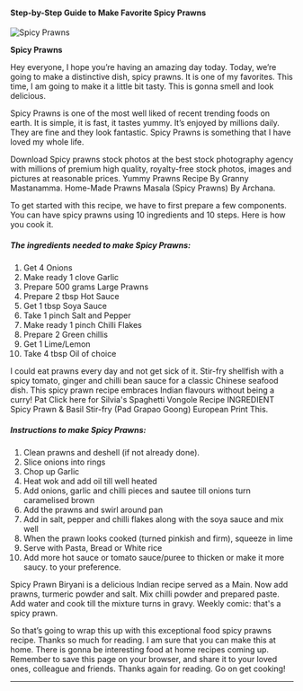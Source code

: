             

#### Step-by-Step Guide to Make Favorite Spicy Prawns

![Spicy Prawns](https://img-global.cpcdn.com/recipes/6714351541026816/751x532cq70/spicy-prawns-recipe-main-photo.jpg)

**Spicy Prawns**

Hey everyone, I hope you’re having an amazing day today. Today, we’re going to make a distinctive dish, spicy prawns. It is one of my favorites. This time, I am going to make it a little bit tasty. This is gonna smell and look delicious.

Spicy Prawns is one of the most well liked of recent trending foods on earth. It is simple, it is fast, it tastes yummy. It’s enjoyed by millions daily. They are fine and they look fantastic. Spicy Prawns is something that I have loved my whole life.

Download Spicy prawns stock photos at the best stock photography agency with millions of premium high quality, royalty-free stock photos, images and pictures at reasonable prices. Yummy Prawns Recipe By Granny Mastanamma. Home-Made Prawns Masala (Spicy Prawns) By Archana.

To get started with this recipe, we have to first prepare a few components. You can have spicy prawns using 10 ingredients and 10 steps. Here is how you cook it.

##### The ingredients needed to make Spicy Prawns:

1.  Get 4 Onions
2.  Make ready 1 clove Garlic
3.  Prepare 500 grams Large Prawns
4.  Prepare 2 tbsp Hot Sauce
5.  Get 1 tbsp Soya Sauce
6.  Take 1 pinch Salt and Pepper
7.  Make ready 1 pinch Chilli Flakes
8.  Prepare 2 Green chillis
9.  Get 1 Lime/Lemon
10.  Take 4 tbsp Oil of choice

I could eat prawns every day and not get sick of it. Stir-fry shellfish with a spicy tomato, ginger and chilli bean sauce for a classic Chinese seafood dish. This spicy prawn recipe embraces Indian flavours without being a curry! Pat Click here for Silvia's Spaghetti Vongole Recipe INGREDIENT Spicy Prawn & Basil Stir-fry (Pad Grapao Goong) European Print This.

##### Instructions to make Spicy Prawns:

1.  Clean prawns and deshell (if not already done).
2.  Slice onions into rings
3.  Chop up Garlic
4.  Heat wok and add oil till well heated
5.  Add onions, garlic and chilli pieces and sautee till onions turn caramelised brown
6.  Add the prawns and swirl around pan
7.  Add in salt, pepper and chilli flakes along with the soya sauce and mix well
8.  When the prawn looks cooked (turned pinkish and firm), squeeze in lime
9.  Serve with Pasta, Bread or White rice
10.  Add more hot sauce or tomato sauce/puree to thicken or make it more saucy. to your preference.

Spicy Prawn Biryani is a delicious Indian recipe served as a Main. Now add prawns, turmeric powder and salt. Mix chilli powder and prepared paste. Add water and cook till the mixture turns in gravy. Weekly comic: that's a spicy prawn.

So that’s going to wrap this up with this exceptional food spicy prawns recipe. Thanks so much for reading. I am sure that you can make this at home. There is gonna be interesting food at home recipes coming up. Remember to save this page on your browser, and share it to your loved ones, colleague and friends. Thanks again for reading. Go on get cooking!

* * *
